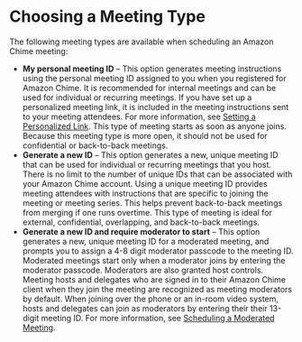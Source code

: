 # Choosing a Meeting Type<a name="personal-ID"></a>

The following meeting types are available when scheduling an Amazon Chime meeting:
+ **My personal meeting ID** – This option generates meeting instructions using the personal meeting ID assigned to you when you registered for Amazon Chime\. It is recommended for internal meetings and can be used for individual or recurring meetings\. If you have set up a personalized meeting link, it is included in the meeting instructions sent to your meeting attendees\. For more information, see [Setting a Personalized Link](chime-create-account.md#set-link)\. This type of meeting starts as soon as anyone joins\. Because this meeting type is more open, it should not be used for confidential or back\-to\-back meetings\.
+ **Generate a new ID** – This option generates a new, unique meeting ID that can be used for individual or recurring meetings that you host\. There is no limit to the number of unique IDs that can be associated with your Amazon Chime account\. Using a unique meeting ID provides meeting attendees with instructions that are specific to joining the meeting or meeting series\. This helps prevent back\-to\-back meetings from merging if one runs overtime\. This type of meeting is ideal for external, confidential, overlapping, and back\-to\-back meetings\.
+ **Generate a new ID and require moderator to start** – This option generates a new, unique meeting ID for a moderated meeting, and prompts you to assign a 4\-8 digit moderator passcode to the meeting ID\. Moderated meetings start only when a moderator joins by entering the moderator passcode\. Moderators are also granted host controls\. Meeting hosts and delegates who are signed in to their Amazon Chime client when they join the meeting are recognized as meeting moderators by default\. When joining over the phone or an in\-room video system, hosts and delegates can join as moderators by entering their their 13\-digit meeting ID\. For more information, see [Scheduling a Moderated Meeting](moderate-meeting.md)\.